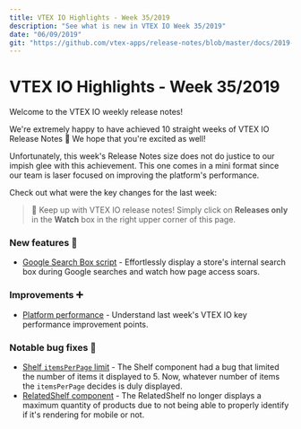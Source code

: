 ```yaml
---
title: VTEX IO Highlights - Week 35/2019
description: "See what is new in VTEX IO Week 35/2019"
date: "06/09/2019"
git: "https://github.com/vtex-apps/release-notes/blob/master/docs/2019-week-35/README.md"
---
```


# VTEX IO Highlights - Week 35/2019

Welcome to the VTEX IO weekly release notes!

We're extremely happy to have achieved 10 straight weeks of VTEX IO Release Notes 🎉 We hope that you're excited as well!

Unfortunately, this week's Release Notes size does not do justice to our impish glee with this achievement. This one comes in a mini format since our team is laser focused on improving the platform's performance.

Check out what were the key changes for the last week:

> :bell: Keep up with VTEX IO release notes! Simply click on **Releases only** in the **Watch** box in the right upper corner of this page.

### New features :rocket:

- [Google Search Box script](https://github.com/vtex-apps/release-notes/blob/master/docs/2019-week-35/google-search-box-script.md) - Effortlessly display a store's internal search box during Google searches and watch how page access soars.

### Improvements :heavy_plus_sign:

- [Platform performance](https://github.com/vtex-apps/release-notes/blob/master/docs/2019-week-35/platform-performance.md) - Understand last week's VTEX IO key performance improvement points.

### Notable bug fixes :bug:

- [Shelf `itemsPerPage` limit](https://github.com/vtex-apps/shelf/pull/176) - The Shelf component had a bug that limited the number of items it displayed to 5. Now, whatever number of items the `itemsPerPage` decides is duly displayed.
- [RelatedShelf component](https://github.com/vtex-apps/shelf/pull/179) - The RelatedShelf no longer displays a maximum quantity of products due to not being able to properly identify if it's rendering for mobile or not.
